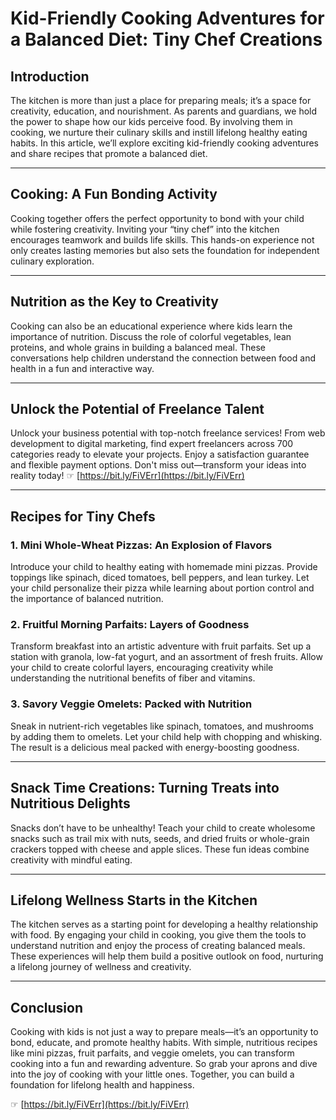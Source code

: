 # Kid-Friendly Cooking Adventures for a Balanced Diet: Tiny Chef Creations

## Introduction

The kitchen is more than just a place for preparing meals; it’s a space for creativity, education, and nourishment. As parents and guardians, we hold the power to shape how our kids perceive food. By involving them in cooking, we nurture their culinary skills and instill lifelong healthy eating habits. In this article, we’ll explore exciting kid-friendly cooking adventures and share recipes that promote a balanced diet.

---

## Cooking: A Fun Bonding Activity

Cooking together offers the perfect opportunity to bond with your child while fostering creativity. Inviting your “tiny chef” into the kitchen encourages teamwork and builds life skills. This hands-on experience not only creates lasting memories but also sets the foundation for independent culinary exploration.

---

## Nutrition as the Key to Creativity

Cooking can also be an educational experience where kids learn the importance of nutrition. Discuss the role of colorful vegetables, lean proteins, and whole grains in building a balanced meal. These conversations help children understand the connection between food and health in a fun and interactive way.

---

## Unlock the Potential of Freelance Talent

Unlock your business potential with top-notch freelance services! From web development to digital marketing, find expert freelancers across 700 categories ready to elevate your projects. Enjoy a satisfaction guarantee and flexible payment options. Don't miss out—transform your ideas into reality today! ☞ [https://bit.ly/FiVErr](https://bit.ly/FiVErr)

---

## Recipes for Tiny Chefs

### 1. Mini Whole-Wheat Pizzas: An Explosion of Flavors  
Introduce your child to healthy eating with homemade mini pizzas. Provide toppings like spinach, diced tomatoes, bell peppers, and lean turkey. Let your child personalize their pizza while learning about portion control and the importance of balanced nutrition.

### 2. Fruitful Morning Parfaits: Layers of Goodness  
Transform breakfast into an artistic adventure with fruit parfaits. Set up a station with granola, low-fat yogurt, and an assortment of fresh fruits. Allow your child to create colorful layers, encouraging creativity while understanding the nutritional benefits of fiber and vitamins.

### 3. Savory Veggie Omelets: Packed with Nutrition  
Sneak in nutrient-rich vegetables like spinach, tomatoes, and mushrooms by adding them to omelets. Let your child help with chopping and whisking. The result is a delicious meal packed with energy-boosting goodness.

---

## Snack Time Creations: Turning Treats into Nutritious Delights

Snacks don’t have to be unhealthy! Teach your child to create wholesome snacks such as trail mix with nuts, seeds, and dried fruits or whole-grain crackers topped with cheese and apple slices. These fun ideas combine creativity with mindful eating.

---

## Lifelong Wellness Starts in the Kitchen

The kitchen serves as a starting point for developing a healthy relationship with food. By engaging your child in cooking, you give them the tools to understand nutrition and enjoy the process of creating balanced meals. These experiences will help them build a positive outlook on food, nurturing a lifelong journey of wellness and creativity.

---

## Conclusion

Cooking with kids is not just a way to prepare meals—it’s an opportunity to bond, educate, and promote healthy habits. With simple, nutritious recipes like mini pizzas, fruit parfaits, and veggie omelets, you can transform cooking into a fun and rewarding adventure. So grab your aprons and dive into the joy of cooking with your little ones. Together, you can build a foundation for lifelong health and happiness.

☞ [https://bit.ly/FiVErr](https://bit.ly/FiVErr)
